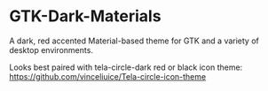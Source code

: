 # GTK-Dark-Materials
A dark, red accented Material-based theme for GTK and a variety of desktop environments.

Looks best paired with tela-circle-dark red or black icon theme:
https://github.com/vinceliuice/Tela-circle-icon-theme
